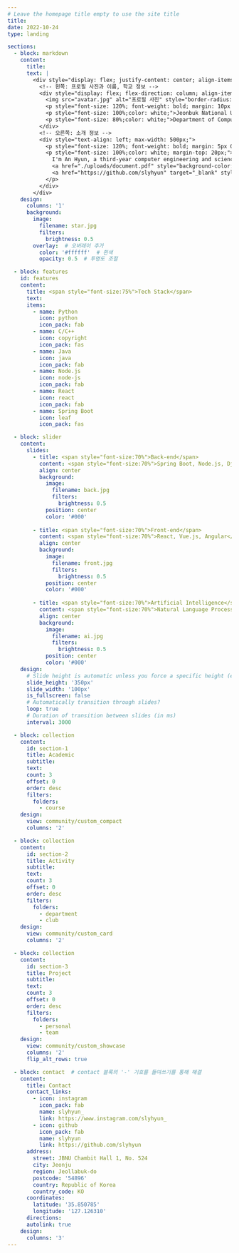 ```yaml
---
# Leave the homepage title empty to use the site title
title:
date: 2022-10-24
type: landing

sections:
  - block: markdown
    content:
      title:
      text: |
        <div style="display: flex; justify-content: center; align-items: center; gap: 50px;">
          <!-- 왼쪽: 프로필 사진과 이름, 학교 정보 -->
          <div style="display: flex; flex-direction: column; align-items: center;">
            <img src="avatar.jpg" alt="프로필 사진" style="border-radius: 100%; width: 200px; height: 200px; object-fit: cover; margin-bottom: 10px;">
            <p style="font-size: 120%; font-weight: bold; margin: 10px 0; color: white; ">An Hyun</p>
            <p style="font-size: 100%;color: white;">Jeonbuk National University</p>
            <p style="font-size: 80%;color: white;">Department of Computer Science and Engineering</p>
          </div>
          <!-- 오른쪽: 소개 정보 -->
          <div style="text-align: left; max-width: 500px;">
            <p style="font-size: 120%; font-weight: bold; margin: 5px 0;color: white;">About Me</p>
            <p style="font-size: 100%;color: white; margin-top: 20px;">
              I'm An Hyun, a third-year computer engineering and science student at JBNU. I want to be a back-end developer.<br><br><br>
              <a href="./uploads/document.pdf" style="background-color: #946efd; color: white; padding: 10px 20px; border-radius: 5px; text-decoration: none; font-size: 100%;">Recent Written Document</a><br><br><br>
              <a href="https://github.com/slyhyun" target="_blank" style="text-decoration: underline; color: #946efd;" margin-top: 20px; >Go To Github</a>
            </p>
          </div>
        </div>
    design:
      columns: '1'
      background:
        image:
          filename: star.jpg
          filters:
            brightness: 0.5
        overlay:  # 오버레이 추가
          color: '#ffffff'  # 흰색
          opacity: 0.5  # 투명도 조절

  - block: features
    id: features
    content:
      title: <span style="font-size:75%">Tech Stack</span>
      text: 
      items:
        - name: Python
          icon: python
          icon_pack: fab
        - name: C/C++
          icon: copyright
          icon_pack: fas
        - name: Java
          icon: java
          icon_pack: fab
        - name: Node.js
          icon: node-js
          icon_pack: fab
        - name: React
          icon: react
          icon_pack: fab
        - name: Spring Boot
          icon: leaf
          icon_pack: fas

  - block: slider
    content:
      slides:
        - title: <span style="font-size:70%">Back-end</span>
          content: <span style="font-size:70%">Spring Boot, Node.js, Django</span>
          align: center
          background:
            image:
              filename: back.jpg
              filters:
                brightness: 0.5
            position: center
            color: '#000'
        
        - title: <span style="font-size:70%">Front-end</span>
          content: <span style="font-size:70%">React, Vue.js, Angular</span>
          align: center
          background:
            image:
              filename: front.jpg
              filters:
                brightness: 0.5
            position: center
            color: '#000'
          
        - title: <span style="font-size:70%">Artificial Intelligence</span>
          content: <span style="font-size:70%">Natural Language Processing, Computer Vision</span>
          align: center
          background:
            image:
              filename: ai.jpg
              filters:
                brightness: 0.5
            position: center
            color: '#000'
    design:
      # Slide height is automatic unless you force a specific height (e.g. '400px')
      slide_height: '350px'
      slide_width: '100px'
      is_fullscreen: false
      # Automatically transition through slides?
      loop: true
      # Duration of transition between slides (in ms)
      interval: 3000

  - block: collection
    content:
      id: section-1
      title: Academic
      subtitle:
      text:
      count: 3
      offset: 0
      order: desc
      filters:
        folders:
          - course
    design:
      view: community/custom_compact
      columns: '2'

  - block: collection
    content:
      id: section-2
      title: Activity
      subtitle:
      text:
      count: 3
      offset: 0
      order: desc
      filters:
        folders:
          - department
          - club
    design:
      view: community/custom_card
      columns: '2'

  - block: collection
    content:
      id: section-3
      title: Project
      subtitle:
      text:
      count: 3
      offset: 0
      order: desc
      filters:
        folders:
          - personal
          - team
    design:
      view: community/custom_showcase
      columns: '2'
      flip_alt_rows: true

  - block: contact  # contact 블록의 '-' 기호를 들여쓰기를 통해 해결
    content:
      title: Contact
      contact_links:
        - icon: instagram
          icon_pack: fab
          name: slyhyun_
          link: https://www.instagram.com/slyhyun_
        - icon: github
          icon_pack: fab
          name: slyhyun
          link: https://github.com/slyhyun
      address:
        street: JBNU Chambit Hall 1, No. 524
        city: Jeonju
        region: Jeollabuk-do
        postcode: '54896'
        country: Republic of Korea
        country_code: KO
      coordinates:
        latitude: '35.850785'
        longitude: '127.126310'
      directions: 
      autolink: true
    design:
      columns: '3'
---
```

